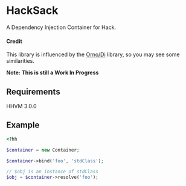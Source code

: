 # HackSack

A Dependency Injection Container for Hack.

#### Credit

This library is influenced by the [Orno/Di](https://github.com/orno/di) library, so you may see some similarities.


**Note: This is still a Work In Progress**

## Requirements

HHVM 3.0.0

## Example

``` php
<?hh

$container = new Container;

$container->bind('foo', 'stdClass');

// $obj is an instance of stdClass
$obj = $container->resolve('foo');
```

